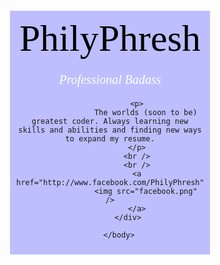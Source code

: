<html>
	<head>
		<style>
		body {
			background: url('test image.jpg') no-repeat center center fixed; 
			  -webkit-background-size: cover;
			  -moz-background-size: cover;
			  -o-background-size: cover;
			  background-size: cover;
		}
		h1 {
			color: black;
			font-family: 'AmericanTypewriter-Bold';
			font-weight: 100;
			font-size: 60px;
			margin: 0px;
		}
		p {
			color: white;
			font-family: 'AmericanTypewriter-Bold';
			font-weight: 300;
			font-size: 20px;
		}
		.box {
			background-color: rgba(0,0,255,0.25);
			padding: 10px;
			width: 300px;
			margin: 100px auto; 
			text-align: center;
		}
		</style>
	</head>
		<body>
			<div class="box">
				<h1>PhilyPhresh</h1>
				<p>
					<i>Professional Badass</i>
				</p>

				<p>
					The worlds (soon to be) greatest coder. Always learning new skills and abilities and finding new ways to expand my resume.
				</p>
				<br />
				<br />
				<a href="http://www.facebook.com/PhilyPhresh">
					<img src="facebook.png" />
				</a>
			</div>

		</body>

</html>
